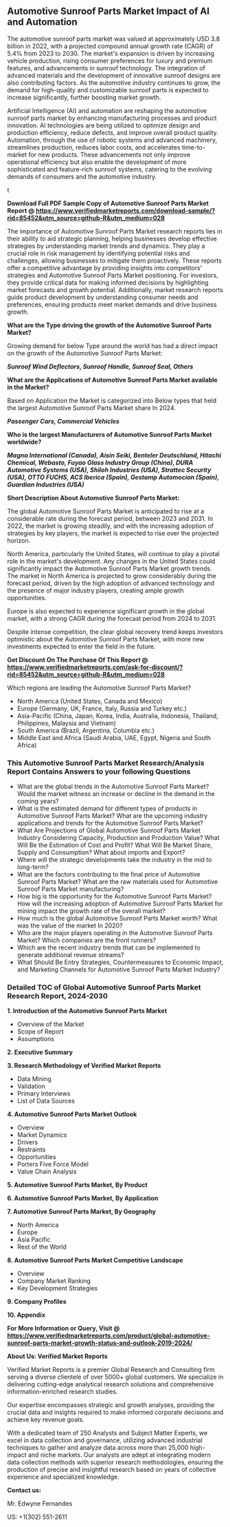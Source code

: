 <h2>Automotive Sunroof Parts Market Impact of AI and Automation</h2><p>The automotive sunroof parts market was valued at approximately USD 3.8 billion in 2022, with a projected compound annual growth rate (CAGR) of 5.4% from 2023 to 2030. The market's expansion is driven by increasing vehicle production, rising consumer preferences for luxury and premium features, and advancements in sunroof technology. The integration of advanced materials and the development of innovative sunroof designs are also contributing factors. As the automotive industry continues to grow, the demand for high-quality and customizable sunroof parts is expected to increase significantly, further boosting market growth.</p><p>Artificial Intelligence (AI) and automation are reshaping the automotive sunroof parts market by enhancing manufacturing processes and product innovation. AI technologies are being utilized to optimize design and production efficiency, reduce defects, and improve overall product quality. Automation, through the use of robotic systems and advanced machinery, streamlines production, reduces labor costs, and accelerates time-to-market for new products. These advancements not only improve operational efficiency but also enable the development of more sophisticated and feature-rich sunroof systems, catering to the evolving demands of consumers and the automotive industry.</p>t</p><p id="" class=""><strong>Download Full PDF Sample Copy of Automotive Sunroof Parts Market Report @ <a href="https://www.verifiedmarketreports.com/download-sample/?rid=85452&utm_source=github-R&utm_medium=028" target="_blank">https://www.verifiedmarketreports.com/download-sample/?rid=85452&utm_source=github-R&utm_medium=028</a></strong></p><p>The importance of&nbsp;Automotive Sunroof Parts Market research reports lies in their ability to aid strategic planning, helping businesses develop effective strategies by understanding market trends and dynamics. They play a crucial role in risk management by identifying potential risks and challenges, allowing businesses to mitigate them proactively. These reports offer a competitive advantage by providing insights into competitors' strategies and Automotive Sunroof Parts Market positioning. For investors, they provide critical data for making informed decisions by highlighting market forecasts and growth potential. Additionally, market research reports guide product development by understanding consumer needs and preferences, ensuring products meet market demands and drive business growth.</p><p><strong>What are the&nbsp;Type driving the growth of the Automotive Sunroof Parts Market?</strong></p><p id="" class="">Growing demand for below Type around the world has had a direct impact on the growth of the Automotive Sunroof Parts Market:</p><em><strong>Sunroof Wind Deflectors, Sunroof Handle, Sunroof Seal, Others</strong></em></p><strong>What are the&nbsp;Applications&nbsp;of Automotive Sunroof Parts Market available in the Market?</strong></p><p id="" class="">Based on Application the Market is categorized into Below types that held the largest Automotive Sunroof Parts Market share In 2024.</p><em><strong>Passenger Cars, Commercial Vehicles</strong></em></p><strong>Who is the largest Manufacturers of Automotive Sunroof Parts Market worldwide?</strong></p><p><em><strong>Magna International (Canada), Aisin Seiki, Benteler Deutschland, Hitachi Chemical, Webasto, Fuyao Glass Industry Group (China), DURA Automotive Systems (USA), Shiloh Industries (USA), Strattec Security (USA), OTTO FUCHS, ACS Iberica (Spain), Gestamp Automocion (Spain), Guardian Industries (USA)</strong></em></p><p id="" class=""><strong>Short Description About Automotive Sunroof Parts Market:</strong></p><p>The global Automotive Sunroof Parts Market is anticipated to rise at a considerable rate during the forecast period, between 2023 and 2031. In 2022, the market is growing steadily, and with the increasing adoption of strategies by key players, the market is expected to rise over the projected horizon.</p><p>North America, particularly the United States, will continue to play a pivotal role in the market's development. Any changes in the United States could significantly impact the Automotive Sunroof Parts Market growth trends. The market in North America is projected to grow considerably during the forecast period, driven by the high adoption of advanced technology and the presence of major industry players, creating ample growth opportunities.</p><p>Europe is also expected to experience significant growth in the global market, with a strong CAGR during the forecast period from 2024 to 2031.</p><p>Despite intense competition, the clear global recovery trend keeps investors optimistic about the Automotive Sunroof Parts Market, with more new investments expected to enter the field in the future.</p><p id="" class=""><strong>Get Discount On The Purchase Of This Report @ <a href="https://www.verifiedmarketreports.com/ask-for-discount/?rid=85452&utm_source=github-R&utm_medium=028" target="_blank">https://www.verifiedmarketreports.com/ask-for-discount/?rid=85452&utm_source=github-R&utm_medium=028</a></strong></p>Which regions are leading the Automotive Sunroof Parts Market?</p><ul><li>North America (United States, Canada and Mexico)</li><li>Europe (Germany, UK, France, Italy, Russia and Turkey etc.)</li><li>Asia-Pacific (China, Japan, Korea, India, Australia, Indonesia, Thailand, Philippines, Malaysia and Vietnam)</li><li>South America (Brazil, Argentina, Columbia etc.)</li><li>Middle East and Africa (Saudi Arabia, UAE, Egypt, Nigeria and South Africa)</li></ul><h3 id="" class="">This Automotive Sunroof Parts Market Research/Analysis Report Contains Answers to your following Questions</h3><ul><li>What are the global trends in the Automotive Sunroof Parts Market? Would the market witness an increase or decline in the demand in the coming years?</li><li>What is the estimated demand for different types of products in Automotive Sunroof Parts Market? What are the upcoming industry applications and trends for the Automotive Sunroof Parts Market?</li><li>What Are Projections of Global Automotive Sunroof Parts Market Industry Considering Capacity, Production and Production Value? What Will Be the Estimation of Cost and Profit? What Will Be Market Share, Supply and Consumption? What about imports and Export?</li><li>Where will the strategic developments take the industry in the mid to long-term?</li><li>What are the factors contributing to the final price of Automotive Sunroof Parts Market? What are the raw materials used for Automotive Sunroof Parts Market manufacturing?</li><li>How big is the opportunity for the Automotive Sunroof Parts Market? How will the increasing adoption of Automotive Sunroof Parts Market for mining impact the growth rate of the overall market?</li><li>How much is the global Automotive Sunroof Parts Market worth? What was the value of the market In 2020?</li><li>Who are the major players operating in the Automotive Sunroof Parts Market? Which companies are the front runners?</li><li>Which are the recent industry trends that can be implemented to generate additional revenue streams?</li><li>What Should Be Entry Strategies, Countermeasures to Economic Impact, and Marketing Channels for Automotive Sunroof Parts Market Industry?</li></ul><h3 id="" class="">Detailed TOC of Global Automotive Sunroof Parts Market Research Report, 2024-2030</h3><p id="" class=""><strong>1. Introduction of the Automotive Sunroof Parts Market</strong></p><ul><li>Overview of the Market</li><li>Scope of Report</li><li>Assumptions</li></ul><p id="" class=""><strong>2. Executive Summary</strong></p><p id="" class=""><strong>3. Research Methodology of Verified Market Reports</strong></p><ul><li>Data Mining</li><li>Validation</li><li>Primary Interviews</li><li>List of Data Sources</li></ul><p id="" class=""><strong>4. Automotive Sunroof Parts Market Outlook</strong></p><ul><li>Overview</li><li>Market Dynamics</li><li>Drivers</li><li>Restraints</li><li>Opportunities</li><li>Porters Five Force Model</li><li>Value Chain Analysis</li></ul><p id="" class=""><strong>5. Automotive Sunroof Parts Market, By Product</strong></p><p id="" class=""><strong>6. Automotive Sunroof Parts Market, By Application</strong></p><p id="" class=""><strong>7. Automotive Sunroof Parts Market, By Geography</strong></p><ul><li>North America</li><li>Europe</li><li>Asia Pacific</li><li>Rest of the World</li></ul><p id="" class=""><strong>8. Automotive Sunroof Parts Market Competitive Landscape</strong></p><ul><li>Overview</li><li>Company Market Ranking</li><li>Key Development Strategies</li></ul><p id="" class=""><strong>9. Company Profiles</strong></p><p id="" class=""><strong>10. Appendix</strong></p><p id="" class=""><strong>For More Information or Query, Visit @ <a href="https://www.verifiedmarketreports.com/product/global-automotive-sunroof-parts-market-growth-status-and-outlook-2019-2024/" target="_blank">https://www.verifiedmarketreports.com/product/global-automotive-sunroof-parts-market-growth-status-and-outlook-2019-2024/</a></strong></p><p id="" class=""><strong>About Us: Verified Market Reports</strong></p><p id="" class="">Verified Market Reports is a premier Global Research and Consulting firm serving a diverse clientele of over 5000+ global customers. We specialize in delivering cutting-edge analytical research solutions and comprehensive information-enriched research studies.</p><p id="" class="">Our expertise encompasses strategic and growth analyses, providing the crucial data and insights required to make informed corporate decisions and achieve key revenue goals.</p><p id="" class="">With a dedicated team of 250 Analysts and Subject Matter Experts, we excel in data collection and governance, utilizing advanced industrial techniques to gather and analyze data across more than 25,000 high-impact and niche markets. Our analysts are adept at integrating modern data collection methods with superior research methodologies, ensuring the production of precise and insightful research based on years of collective experience and specialized knowledge.</p><p id="" class=""><strong>Contact us:</strong></p><p id="" class="">Mr. Edwyne Fernandes</p><p id="" class="">US: +1(302) 551-2611</p>